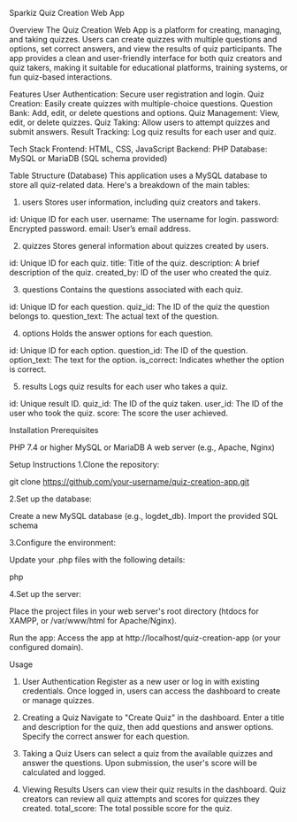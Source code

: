 Sparkiz Quiz Creation Web App

Overview
The Quiz Creation Web App is a platform for creating, managing, and taking quizzes. Users can create quizzes with multiple questions and options, set correct answers, and view the results of quiz participants. The app provides a clean and user-friendly interface for both quiz creators and quiz takers, making it suitable for educational platforms, training systems, or fun quiz-based interactions.

Features
User Authentication: Secure user registration and login.
Quiz Creation: Easily create quizzes with multiple-choice questions.
Question Bank: Add, edit, or delete questions and options.
Quiz Management: View, edit, or delete quizzes.
Quiz Taking: Allow users to attempt quizzes and submit answers.
Result Tracking: Log quiz results for each user and quiz.

Tech Stack
Frontend: HTML, CSS, JavaScript 
Backend: PHP
Database: MySQL or MariaDB (SQL schema provided)

Table Structure (Database)
This application uses a MySQL database to store all quiz-related data. Here's a breakdown of the main tables:

1. users
Stores user information, including quiz creators and takers.

id: Unique ID for each user.
username: The username for login.
password: Encrypted password.
email: User’s email address.

2. quizzes
Stores general information about quizzes created by users.

id: Unique ID for each quiz.
title: Title of the quiz.
description: A brief description of the quiz.
created_by: ID of the user who created the quiz.

3. questions
Contains the questions associated with each quiz.

id: Unique ID for each question.
quiz_id: The ID of the quiz the question belongs to.
question_text: The actual text of the question.

4. options
Holds the answer options for each question.

id: Unique ID for each option.
question_id: The ID of the question.
option_text: The text for the option.
is_correct: Indicates whether the option is correct.

5. results
Logs quiz results for each user who takes a quiz.

id: Unique result ID.
quiz_id: The ID of the quiz taken.
user_id: The ID of the user who took the quiz.
score: The score the user achieved.

Installation
Prerequisites

PHP 7.4 or higher
MySQL or MariaDB
A web server (e.g., Apache, Nginx)

Setup Instructions
1.Clone the repository:

git clone https://github.com/your-username/quiz-creation-app.git

2.Set up the database:

Create a new MySQL database (e.g., logdet_db).
Import the provided SQL schema

3.Configure the environment:

Update your .php files with the following details:

php

<?php
// Database configuration
define('DB_HOST', 'localhost');
define('DB_USER', 'your-username');
define('DB_PASS', 'your-password');
define('DB_NAME', 'quiz_app_db');

// Session configuration
session_start();
?>

4.Set up the server: 

Place the project files in your web server's root directory (htdocs for XAMPP, or /var/www/html for Apache/Nginx).

Run the app: Access the app at http://localhost/quiz-creation-app (or your configured domain).



Usage

1. User Authentication
Register as a new user or log in with existing credentials.
Once logged in, users can access the dashboard to create or manage quizzes.

2. Creating a Quiz
Navigate to "Create Quiz" in the dashboard.
Enter a title and description for the quiz, then add questions and answer options.
Specify the correct answer for each question.

3. Taking a Quiz
Users can select a quiz from the available quizzes and answer the questions.
Upon submission, the user's score will be calculated and logged.

4. Viewing Results
Users can view their quiz results in the dashboard.
Quiz creators can review all quiz attempts and scores for quizzes they created.
total_score: The total possible score for the quiz.
